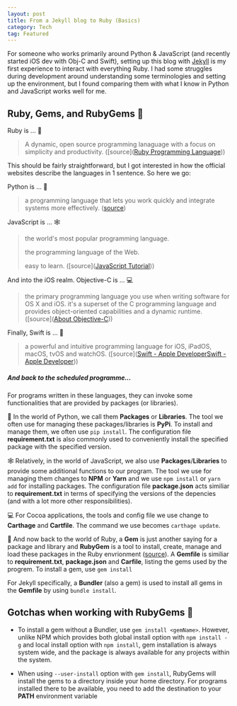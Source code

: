 ```yaml
---
layout: post
title: From a Jekyll blog to Ruby (Basics)
category: Tech
tag: Featured
---
```


For someone who works primarily around Python & JavaScript (and recently started iOS dev with Obj-C and Swift), setting up this blog with [Jekyll](https://jekyllrb.com/) is my first experience to interact with everything Ruby. I had some struggles during development around understanding some terminologies and setting up the environment, but I found comparing them with what I know in Python and JavaScript works well for me.

<!--more-->

## Ruby, Gems, and RubyGems 💎

Ruby is ... 💎

> A dynamic, open source programming lanaguage with a focus on simplicity and productivity. ([source]([Ruby Programming Language](https://www.ruby-lang.org/en/)))

This should be fairly straightforward, but I got interested in how the official websites describe the languages in 1 sentence. So here we go:

Python is ... 🐍

> a programming language that lets you work quickly and integrate systems more effectively. ([source](https://www.python.org/))

JavaScript is ... 🕸

> the world's most popular programming language.
> 
> the programming language of the Web.
> 
> easy to learn. ([source]([JavaScript Tutorial](https://www.w3schools.com/js/)))

And into the iOS realm. Objective-C is ... 💻

> the primary programming language you use when writing software for OS X and iOS. it's a superset of the C programming language and provides object-oriented capabilities and a dynamic runtime. ([source]([About Objective-C](https://developer.apple.com/library/archive/documentation/Cocoa/Conceptual/ProgrammingWithObjectiveC/Introduction/Introduction.html)))

Finally, Swift is ... 💨

> a powerful and intuitive programming language for iOS, iPadOS, macOS, tvOS and watchOS. ([source]([Swift - Apple Developer](https://developer.apple.com/swift/)[Swift - Apple Developer](https://developer.apple.com/swift/)))

##### And back to the scheduled programme...

For programs written in these languages, they can invoke some functionalities that are provided by packages (or libraries). 

🐍 In the world of Python, we call them **Packages** or **Libraries**. The tool we often use for managing these packages/libraries is **PyPi**. To install and manage them, we often use `pip install`. The configuration file **requirement.txt** is also commonly used to conveniently install the specified package with the specified version. 

🕸 Relatively, in the world of JavaScript, we also use **Packages**/**Libraries** to provide some additional functions to our program. The tool we use for managing them changes to **NPM** or **Yarn** and we use `npm install` or `yarn add` for installing packages. The configuration file **package.json** acts similiar to **requirement.txt** in terms of specifying the versions of the depencies (and with a lot more other responsibilities).

💻 For Cocoa applications, the tools and config file we use change to **Carthage** and **Cartfile**. The command we use becomes `carthage update`.

💎 And now back to the world of Ruby, a **Gem** is just another saying for a package and library and **RubyGem** is a tool to install, create, manage and load these packages in the Ruby envrionment ([source](https://github.com/rubygems/rubygemshttps://github.com/rubygems/rubygems)). A **Gemfile** is similiar to **requirement.txt**, **package.json** and **Carfile**, listing the gems used by the progrem. To install a gem, use `gem install` 

For Jekyll specifically, a **Bundler** (also a gem) is used to install all gems in the **Gemfile** by using `bundle install`. 

## Gotchas when working with RubyGems 💎

- To install a gem without a Bundler, use `gem install <gemName>`. However, unlike NPM which provides both global install option with `npm install -g` and local install option with `npm install`, gem installation is always system wide, and the package is always available for any projects within the system. 

- When using `--user-install` option with `gem install`, RubyGems will install the gems to a directory inside your home directory. For programs installed there to be available, you need to add the destination to your **PATH** environment variable
